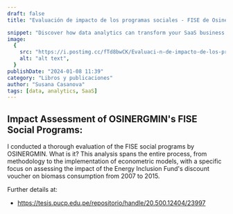 ```yaml
---
draft: false
title: "Evaluación de impacto de los programas sociales - FISE de Osinergmin"

snippet: "Discover how data analytics can transform your SaaS business and drive growth."
image:
  {
    src: "https://i.postimg.cc/fTd8bwCK/Evaluaci-n-de-impacto-de-los-programas-sociales.png",
    alt: "alt text",
  }
publishDate: "2024-01-08 11:39"
category: "Libros y publicaciones"
author: "Susana Casanova"
tags: [data, analytics, SaaS]
---
```


## Impact Assessment of OSINERGMIN's FISE Social Programs:

I conducted a thorough evaluation of the FISE social programs by OSINERGMIN. 
What is it? 
This analysis spans the entire process, from methodology to the implementation of econometric models, with a specific focus on assessing the impact of the Energy Inclusion Fund's discount voucher on biomass consumption from 2007 to 2015.

Further details at: 
- https://tesis.pucp.edu.pe/repositorio/handle/20.500.12404/23997